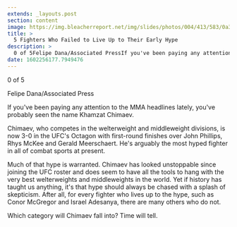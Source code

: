 ```yaml
--- 
extends: _layouts.post 
section: content 
image: https://img.bleacherreport.net/img/slides/photos/004/413/583/0a321646da825fd1a07fa16bd6535e6b_crop_exact.jpg?w=1200&h=1200&q=75 
title: > 
  5 Fighters Who Failed to Live Up to Their Early Hype 
description: > 
  0 of 5Felipe Dana/Associated PressIf you've been paying any attention to the MMA headlines lately, you've probably seen the name Khamzat Chimaev.Chimaev, who competes in the welterweight and middleweight divisions, is now 3-0 in the UFC's Octagon with first-round finishes over John Phillips, Rhys McKee and Gerald Meerschaert.Much of that hype is warranted.Yet if history has taught us anything, it's that hype should always be chased with a splash of skepticism.After all, for every fighter who lives up to the hype, such as Conor McGregor and Israel Adesanya, there are many others who do not. 
date: 1602256177.7949476 
--- 
```

0 of 5

Felipe Dana/Associated Press

If you've been paying any attention to the MMA headlines lately, you've probably seen the name Khamzat Chimaev.

Chimaev, who competes in the welterweight and middleweight divisions, is now 3-0 in the UFC's Octagon with first-round finishes over John Phillips, Rhys McKee and Gerald Meerschaert. He's arguably the most hyped fighter in all of combat sports at present.

Much of that hype is warranted. Chimaev has looked unstoppable since joining the UFC roster and does seem to have all the tools to hang with the very best welterweights and middleweights in the world. Yet if history has taught us anything, it's that hype should always be chased with a splash of skepticism. After all, for every fighter who lives up to the hype, such as Conor McGregor and Israel Adesanya, there are many others who do not.

Which category will Chimaev fall into? Time will tell.